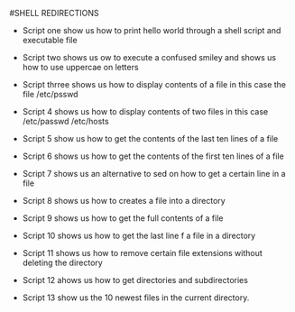 #SHELL REDIRECTIONS

* Script one show us how to print hello world through a shell script and executable file

* Script two shows us ow to execute a confused smiley and shows us how to use uppercae on letters

* Script thrree shows us how to display contents of a file in this case the file /etc/psswd

* Script 4 shows us how to display contents of two files in this case /etc/passwd /etc/hosts

* Script 5 show us how to get the contents of the last ten lines of a file

* Script 6 shows us how to get the contents of the first ten lines of a file

* Script 7 shows us an alternative to sed on how to get a certain line in a file

* Script 8 shows us how to creates a file into a directory

* Script 9 shows us how to get the full contents of a file

* Script 10 shows us how to get the last line f a file in a directory

* Script 11 shows us how to remove certain file extensions without deleting the directory      

* Script 12 ahows us how to get directories and subdirectories 

* Script 13 show us the 10 newest files in the current directory.
